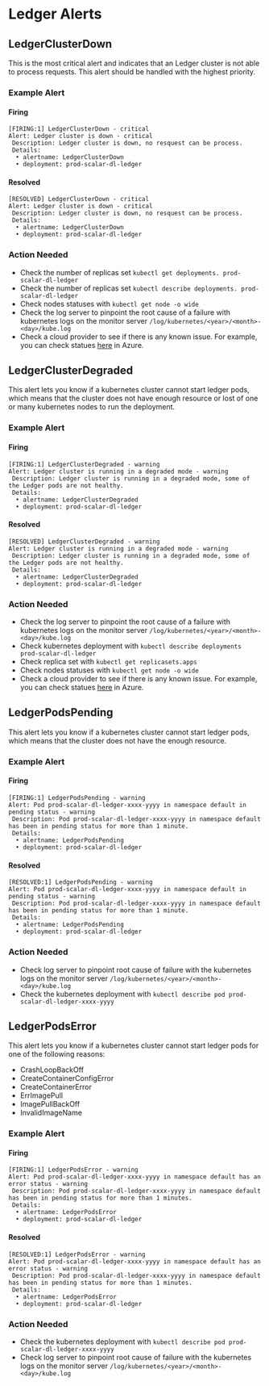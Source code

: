 # Ledger Alerts

## LedgerClusterDown

This is the most critical alert and indicates that an Ledger cluster is not able to process requests. This alert should be handled with the highest priority.

### Example Alert

#### Firing

```
[FIRING:1] LedgerClusterDown - critical
Alert: Ledger cluster is down - critical
 Description: Ledger cluster is down, no resquest can be process.
 Details:
  • alertname: LedgerClusterDown
  • deployment: prod-scalar-dl-ledger
```

#### Resolved

```
[RESOLVED] LedgerClusterDown - critical
Alert: Ledger cluster is down - critical
 Description: Ledger cluster is down, no resquest can be process.
 Details:
  • alertname: LedgerClusterDown
  • deployment: prod-scalar-dl-ledger
```

### Action Needed

* Check the number of replicas set `kubectl get deployments. prod-scalar-dl-ledger`
* Check the number of replicas set `kubectl describe deployments. prod-scalar-dl-ledger`
* Check nodes statuses with `kubectl get node -o wide`
* Check the log server to pinpoint the root cause of a failure with kubernetes logs on the monitor server `/log/kubernetes/<year>/<month>-<day>/kube.log`
* Check a cloud provider to see if there is any known issue. For example, you can check statues [here](https://status.azure.com/en-us/status) in Azure.

## LedgerClusterDegraded

This alert lets you know if a kubernetes cluster cannot start ledger pods, which means that the cluster does not have enough resource or lost of one or many kubernetes nodes to run the deployment.

### Example Alert

#### Firing

```
[FIRING:1] LedgerClusterDegraded - warning
Alert: Ledger cluster is running in a degraded mode - warning
 Description: Ledger cluster is running in a degraded mode, some of the Ledger pods are not healthy.
 Details:
  • alertname: LedgerClusterDegraded
  • deployment: prod-scalar-dl-ledger
```

#### Resolved

```
[RESOLVED] LedgerClusterDegraded - warning
Alert: Ledger cluster is running in a degraded mode - warning
 Description: Ledger cluster is running in a degraded mode, some of the Ledger pods are not healthy.
 Details:
  • alertname: LedgerClusterDegraded
  • deployment: prod-scalar-dl-ledger
```

### Action Needed

* Check the log server to pinpoint the root cause of a failure with kubernetes logs on the monitor server `/log/kubernetes/<year>/<month>-<day>/kube.log`
* Check kubernetes deployment with `kubectl describe deployments prod-scalar-dl-ledger`
* Check replica set with `kubectl get replicasets.apps`
* Check nodes statuses with `kubectl get node -o wide`
* Check a cloud provider to see if there is any known issue. For example, you can check statues [here](https://status.azure.com/en-us/status) in Azure.

## LedgerPodsPending

This alert lets you know if a kubernetes cluster cannot start ledger pods, which means that the cluster does not have the enough resource.

### Example Alert

#### Firing

```
[FIRING:1] LedgerPodsPending - warning
Alert: Pod prod-scalar-dl-ledger-xxxx-yyyy in namespace default in pending status - warning
 Description: Pod prod-scalar-dl-ledger-xxxx-yyyy in namespace default has been in pending status for more than 1 minute.
 Details:
  • alertname: LedgerPodsPending
  • deployment: prod-scalar-dl-ledger
```

#### Resolved

```
[RESOLVED:1] LedgerPodsPending - warning
Alert: Pod prod-scalar-dl-ledger-xxxx-yyyy in namespace default in pending status - warning
 Description: Pod prod-scalar-dl-ledger-xxxx-yyyy in namespace default has been in pending status for more than 1 minute.
 Details:
  • alertname: LedgerPodsPending
  • deployment: prod-scalar-dl-ledger
```

### Action Needed

* Check log server to pinpoint root cause of failure with the kubernetes logs on the monitor server `/log/kubernetes/<year>/<month>-<day>/kube.log`
* Check the kubernetes deployment with `kubectl describe pod prod-scalar-dl-ledger-xxxx-yyyy`

## LedgerPodsError

This alert lets you know if a kubernetes cluster cannot start ledger pods for one of the following reasons:

* CrashLoopBackOff
* CreateContainerConfigError
* CreateContainerError
* ErrImagePull
* ImagePullBackOff
* InvalidImageName

### Example Alert

#### Firing

```
[FIRING:1] LedgerPodsError - warning
Alert: Pod prod-scalar-dl-ledger-xxxx-yyyy in namespace default has an error status - warning
 Description: Pod prod-scalar-dl-ledger-xxxx-yyyy in namespace default has been in pending status for more than 1 minutes.
 Details:
  • alertname: LedgerPodsError
  • deployment: prod-scalar-dl-ledger
```

#### Resolved

```
[RESOLVED:1] LedgerPodsError - warning
Alert: Pod prod-scalar-dl-ledger-xxxx-yyyy in namespace default has an error status - warning
 Description: Pod prod-scalar-dl-ledger-xxxx-yyyy in namespace default has been in pending status for more than 1 minutes.
 Details:
  • alertname: LedgerPodsError
  • deployment: prod-scalar-dl-ledger
```

### Action Needed

* Check the kubernetes deployment with `kubectl describe pod prod-scalar-dl-ledger-xxxx-yyyy`
* Check log server to pinpoint root cause of failure with the kubernetes logs on the monitor server `/log/kubernetes/<year>/<month>-<day>/kube.log`
